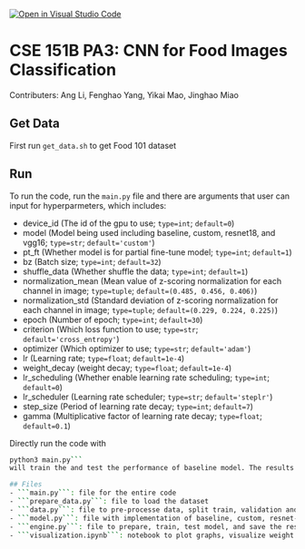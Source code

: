 [![Open in Visual Studio Code](https://classroom.github.com/assets/open-in-vscode-f059dc9a6f8d3a56e377f745f24479a46679e63a5d9fe6f495e02850cd0d8118.svg)](https://classroom.github.com/online_ide?assignment_repo_id=7006074&assignment_repo_type=AssignmentRepo)
# CSE 151B PA3: CNN for Food Images Classification

Contributers:
Ang Li, Fenghao Yang, Yikai Mao, Jinghao Miao

## Get Data
First run `get_data.sh` to get Food 101 dataset


## Run

To run the code, run the ```main.py``` file and there are arguments that user can input for hyperparmeters, which includes:
- device_id (The id of the gpu to use; ```type=int```; ```default=0```)
- model (Model being used including baseline, custom, resnet18, and vgg16; ```type=str```; ```default='custom'```)
- pt_ft (Whether model is for partial fine-tune model; ```type=int```; ```default=1```)
- bz (Batch size; ```type=int```; ```default=32```)
- shuffle_data (Whether shuffle the data; ```type=int```; ```default=1```)
- normalization_mean (Mean value of z-scoring normalization for each channel in image; ```type=tuple```; ```default=(0.485, 0.456, 0.406)```)
- normalization_std (Standard deviation of z-scoring normalization for each channel in image; ```type=tuple```; ```default=(0.229, 0.224, 0.225)```)
- epoch (Number of epoch; ```type=int```; ```default=30```)
- criterion (Which loss function to use; ```type=str```; ```default='cross_entropy'```)
- optimizer (Which optimizer to use; ```type=str```; ```default='adam'```)
- lr (Learning rate; ```type=float```; ```default=1e-4```)
- weight_decay (weight decay; ```type=float```; ```default=1e-4```)
- lr_scheduling (Whether enable learning rate scheduling; ```type=int```; ```default=0```)
- lr_scheduler (Learning rate scheduler; ```type=str```; ```default='steplr'```)
- step_size (Period of learning rate decay; ```type=int```; ```default=7```)
- gamma (Multiplicative factor of learning rate decay; ```type=float```; ```default=0.1```)


Directly run the code with
```bash
python3 main.py```
will train the and test the performance of baseline model. The results will be saved in ```results.pkl``` after training is finished, and can be used by ```visualization.ipynb``` to visualize the loss/accuracy graph.

## Files
- ```main.py```: file for the entire code
- ```prepare_data.py```: file to load the dataset
- ```data.py```: file to pre-processe data, split train, validation and test set, create dataloader
- ```model.py```: file with implementation of baseline, custom, resnet-18, vgg-16 model
- ```engine.py```: file to prepare, train, test model, and save the results to ```results.pkl```
- ```visualization.ipynb```: notebook to plot graphs, visualize weight maps and feature maps
